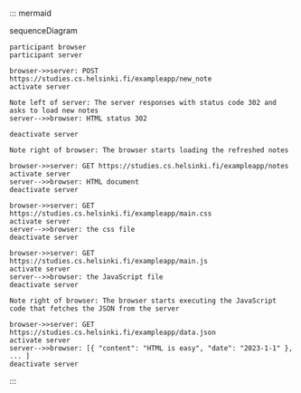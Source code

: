 ::: mermaid

sequenceDiagram

    participant browser
    participant server
    
    browser->>server: POST https://studies.cs.helsinki.fi/exampleapp/new_note
    activate server

    Note left of server: The server responses with status code 302 and asks to load new notes    
    server-->>browser: HTML status 302

    deactivate server

    Note right of browser: The browser starts loading the refreshed notes

    browser->>server: GET https://studies.cs.helsinki.fi/exampleapp/notes
    activate server
    server-->>browser: HTML document
    deactivate server
    
    browser->>server: GET https://studies.cs.helsinki.fi/exampleapp/main.css
    activate server
    server-->>browser: the css file
    deactivate server
    
    browser->>server: GET https://studies.cs.helsinki.fi/exampleapp/main.js
    activate server
    server-->>browser: the JavaScript file
    deactivate server
    
    Note right of browser: The browser starts executing the JavaScript code that fetches the JSON from the server
    
    browser->>server: GET https://studies.cs.helsinki.fi/exampleapp/data.json
    activate server
    server-->>browser: [{ "content": "HTML is easy", "date": "2023-1-1" }, ... ]
    deactivate server 

:::